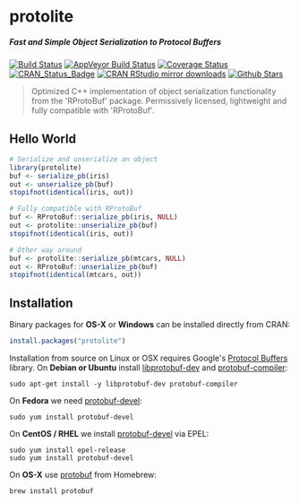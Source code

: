 # protolite

##### *Fast and Simple Object Serialization to Protocol Buffers*

[![Build Status](https://travis-ci.org/jeroenooms/protolite.svg?branch=master)](https://travis-ci.org/jeroenooms/protolite)
[![AppVeyor Build Status](https://ci.appveyor.com/api/projects/status/github/jeroenooms/protolite?branch=master&svg=true)](https://ci.appveyor.com/project/jeroenooms/protolite)
[![Coverage Status](https://codecov.io/github/jeroenooms/protolite/coverage.svg?branch=master)](https://codecov.io/github/jeroenooms/protolite?branch=master)
[![CRAN_Status_Badge](http://www.r-pkg.org/badges/version/protolite)](https://cran.r-project.org/package=protolite)
[![CRAN RStudio mirror downloads](http://cranlogs.r-pkg.org/badges/protolite)](https://cran.r-project.org/package=protolite)
[![Github Stars](https://img.shields.io/github/stars/jeroenooms/protolite.svg?style=social&label=Github)](https://github.com/jeroenooms/protolite)

> Optimized C++ implementation of object serialization functionality
  from the 'RProtoBuf' package. Permissively licensed, lightweight and fully
  compatible with 'RProtoBuf'.

## Hello World

```r
# Serialize and unserialize an object
library(protolite)
buf <- serialize_pb(iris)
out <- unserialize_pb(buf)
stopifnot(identical(iris, out))

# Fully compatible with RProtoBuf
buf <- RProtoBuf::serialize_pb(iris, NULL)
out <- protolite::unserialize_pb(buf)
stopifnot(identical(iris, out))

# Other way around
buf <- protolite::serialize_pb(mtcars, NULL)
out <- RProtoBuf::unserialize_pb(buf)
stopifnot(identical(mtcars, out))

```

## Installation

Binary packages for __OS-X__ or __Windows__ can be installed directly from CRAN:

```r
install.packages("protolite")
```

Installation from source on Linux or OSX requires Google's [Protocol Buffers](https://developers.google.com/protocol-buffers/) library. On __Debian or Ubuntu__ install [libprotobuf-dev](https://packages.debian.org/testing/libprotobuf-dev) and [protobuf-compiler](https://packages.debian.org/testing/protobuf-compiler):

```
sudo apt-get install -y libprotobuf-dev protobuf-compiler
```

On __Fedora__ we need [protobuf-devel](https://apps.fedoraproject.org/packages/protobuf-devel):

```
sudo yum install protobuf-devel
````

On __CentOS / RHEL__ we install [protobuf-devel](https://apps.fedoraproject.org/packages/protobuf-devel) via EPEL:

```
sudo yum install epel-release
sudo yum install protobuf-devel
```

On __OS-X__ use [protobuf](https://github.com/Homebrew/homebrew-core/blob/master/Formula/protobuf.rb) from Homebrew:

```
brew install protobuf
```
